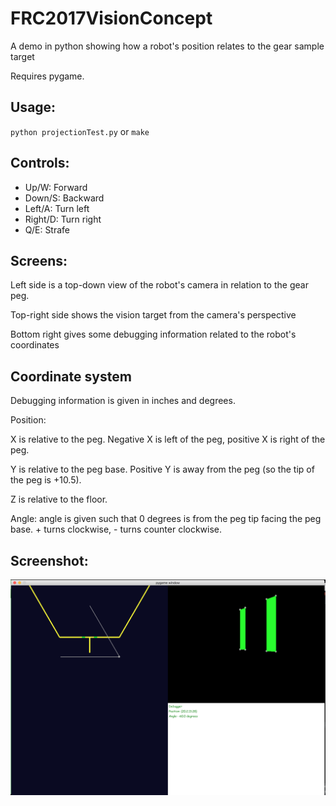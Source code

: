 # FRC2017VisionConcept
A demo in python showing how a robot's position relates to the gear sample target

Requires pygame.

## Usage:
`python projectionTest.py`
or
`make`

## Controls:
* Up/W: Forward
* Down/S: Backward
* Left/A: Turn left
* Right/D: Turn right
* Q/E: Strafe

## Screens:
Left side is a top-down view of the robot's camera in relation to the gear peg.

Top-right side shows the vision target from the camera's perspective

Bottom right gives some debugging information related to the robot's coordinates

## Coordinate system
Debugging information is given in inches and degrees.

Position: 

X is relative to the peg. Negative X is left of the peg, positive X is right of the peg. 

Y is relative to the peg base. Positive Y is away from the peg (so the tip of the peg is +10.5).

Z is relative to the floor.

Angle: angle is given such that 0 degrees is from the peg tip facing the peg base. + turns clockwise, - turns counter clockwise.

## Screenshot:
![Screenshot](https://github.com/Shalmezad/FRC2017VisionConcept/raw/master/doc/screenshot.png)
